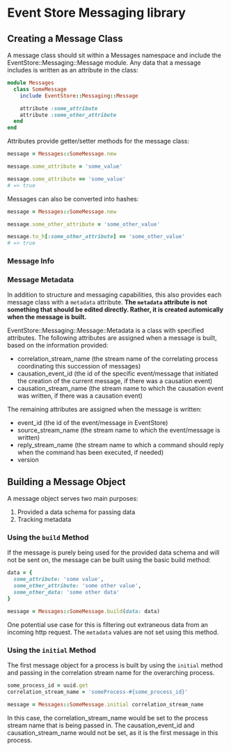 # Event Store Messaging library

## Creating a Message Class

A message class should sit within a Messages namespace and include the EventStore::Messaging::Message module. Any data that a message includes is written as an attribute in the class:

```ruby
module Messages
  class SomeMessage
    include EventStore::Messaging::Message

    attribute :some_attribute
    attribute :some_other_attribute
  end
end
```

Attributes provide getter/setter methods for the message class:

```ruby
message = Messages::SomeMessage.new

message.some_attribute = 'some_value'

message.some_attribute == 'some_value'
# => true
```

Messages can also be converted into hashes:

```ruby
message = Messages::SomeMessage.new

message.some_other_attribute = 'some_other_value'

message.to_h[:some_other_attribute] == 'some_other_value'
# => true
```

### Message Info



### Message Metadata

In addition to structure and messaging capabilities, this also provides each message class with a `metadata` attribute. **The `metadata` attribute is not something that should be edited directly. Rather, it is created automically when the message is built.**

EventStore::Messaging::Message::Metadata is a class with specified attributes. The following attributes are assigned when a message is built, based on the information provided:

- correlation_stream_name (the stream name of the correlating process coordinating this succession of messages)
- causation_event_id (the id of the specific event/message that initiated the creation of the current message, if there was a causation event)
- causation_stream_name (the stream name to which the causation event was written, if there was a causation event)

The remaining attributes are assigned when the message is written:

- event_id (the id of the event/message in EventStore)
- source_stream_name (the stream name to which the event/message is written)
- reply_stream_name (the stream name to which a command should reply when the command has been executed, if needed)
- version


## Building a Message Object

A message object serves two main purposes:

1. Provided a data schema for passing data
2. Tracking metadata

### Using the `build` Method

If the message is purely being used for the provided data schema and will not be sent on, the message can be built using the basic build method:

```ruby
data = {
  some_attribute: 'some value',
  some_other_attribute: 'some other value',
  some_other_data: 'some other data'
}

message = Messages::SomeMessage.build(data: data)
```

One potential use case for this is filtering out extraneous data from an incoming http request. The `metadata` values are not set using this method.


### Using the `initial` Method

The first message object for a process is built by using the `initial` method and passing in the correlation stream name for the overarching process.

```ruby
some_process_id = uuid.get
correlation_stream_name = 'someProcess-#{some_process_id}'

message = Messages::SomeMessage.initial correlation_stream_name
```

In this case, the correlation_stream_name would be set to the process stream name that is being passed in. The causation_event_id and causation_stream_name would not be set, as it is the first message in this process.
